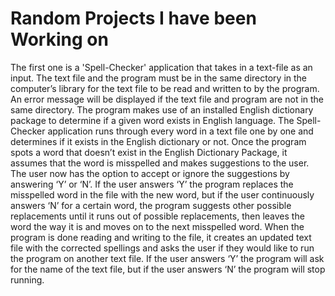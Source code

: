 # Random Projects I have been Working on

The first one is a 'Spell-Checker' application that takes in a text-file as an input. The text file and the program must be in the same directory in the computer’s 
library for the text file to be read and written to by the program. An error message will be displayed if the text file and program are not in the same directory. 
The program makes use of an installed English dictionary package to determine if a given word exists in English language. The Spell-Checker application runs through 
every word in a text file one by one and determines if it exists in the English dictionary or not.  Once the program spots a word that doesn’t exist in the English 
Dictionary Package, it assumes that the word is misspelled and makes suggestions to the user. The user now has the option to accept or ignore the suggestions by 
answering ‘Y’ or ‘N’. If the user answers ‘Y’ the program replaces the misspelled word in the file with the new word, but if the user continuously answers ‘N’ for a 
certain word, the program suggests other possible replacements until it runs out of possible replacements, then leaves the word the way it is and moves on to the next 
misspelled word. When the program is done reading and writing to the file, it creates an updated text file with the corrected spellings and asks the user if they would 
like to run the program on another text file. If the user answers ‘Y’ the program will ask for the name of the text file, but if the user answers ‘N’ the program will 
stop running. 
